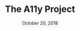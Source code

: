 ---
date: October 20, 2018
title: The A11y Project
image: /static/img/websites/a11yproject.png
link: https://a11yproject.com/
---